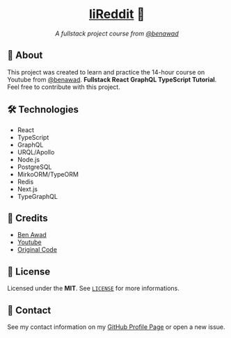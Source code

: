 <h1 align="center">
  <strong><a href="https://github.com/ArthurFiorette/lireddit/" target="_blank">liReddit</a> 📰</strong>
</h1>
<p align="center">
  <i>A fullstack project course from <a href="https://github.com/benawad" target="_blank">@benawad</a></i>
</p>

## 📖 About

This project was created to learn and practice the 14-hour course on Youtube from [@benawad](https://github.com/benawad). **Fullstack React GraphQL TypeScript Tutorial**. Feel free to contribute with this project.

## 🛠 Technologies

- React
- TypeScript
- GraphQL
- URQL/Apollo
- Node.js
- PostgreSQL
- MirkoORM/TypeORM
- Redis
- Next.js
- TypeGraphQL

## 🔗 Credits

- [Ben Awad](https://github.com/benawad)
- [Youtube](https://youtu.be/i6ypd7qv3z8)
- [Original Code](https://github.com/benawad/lireddit)

## 📃 License

Licensed under the **MIT**. See [`LICENSE`](LICENSE) for more informations.

## 📧 Contact

See my contact information on my [GitHub Profile Page](https://github.com/ArthurFiorette) or open a new issue.
